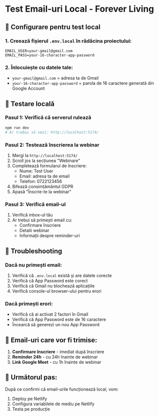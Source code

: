 # Test Email-uri Local - Forever Living

## 🎯 Configurare pentru test local

### 1. Creează fișierul `.env.local` în rădăcina proiectului:

```env
EMAIL_USER=your-gmail@gmail.com
EMAIL_PASS=your-16-character-app-password
```

### 2. Înlocuiește cu datele tale:
- `your-gmail@gmail.com` = adresa ta de Gmail
- `your-16-character-app-password` = parola de 16 caractere generată din Google Account

## 🧪 Testare locală

### Pasul 1: Verifică că serverul rulează
```bash
npm run dev
# Ar trebui să vezi: http://localhost:5174/
```

### Pasul 2: Testează înscrierea la webinar
1. Mergi la `http://localhost:5174/`
2. Scroll jos la secțiunea "Webinare"
3. Completează formularul de înscriere:
   - Nume: Test User
   - Email: adresa ta de email
   - Telefon: 0722123456
4. Bifează consimțământul GDPR
5. Apasă "Înscrie-te la webinar"

### Pasul 3: Verifică email-ul
1. Verifică inbox-ul tău
2. Ar trebui să primești email cu:
   - Confirmare înscriere
   - Detalii webinar
   - Informații despre reminder-uri

## 🔧 Troubleshooting

### Dacă nu primești email:
1. Verifică că `.env.local` există și are datele corecte
2. Verifică că App Password este corect
3. Verifică că Gmail nu blochează aplicațiile
4. Verifică console-ul browser-ului pentru erori

### Dacă primești erori:
- Verifică că ai activat 2 factori în Gmail
- Verifică că App Password este de 16 caractere
- Încearcă să generezi un nou App Password

## 📧 Email-uri care vor fi trimise:

1. **Confirmare înscriere** - imediat după înscriere
2. **Reminder 24h** - cu 24h înainte de webinar  
3. **Link Google Meet** - cu 1h înainte de webinar

## 🚀 Următorul pas:

După ce confirmi că email-urile funcționează local, vom:
1. Deploy pe Netlify
2. Configura variabilele de mediu pe Netlify
3. Testa pe producție 